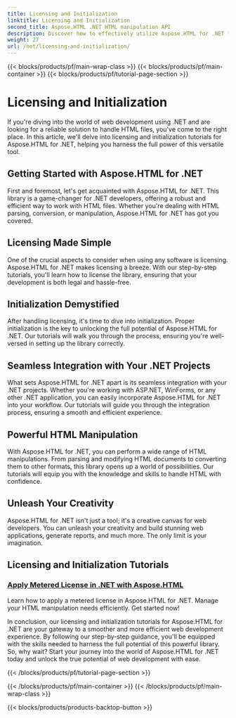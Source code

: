 ```yaml
---
title: Licensing and Initialization
linktitle: Licensing and Initialization
second_title: Aspose.HTML .NET HTML manipulation API
description: Discover how to effectively utilize Aspose.HTML for .NET through our comprehensive licensing and initialization tutorials. Unlock the full potential of this tool.
weight: 27
url: /net/licensing-and-initialization/
---
```


{{< blocks/products/pf/main-wrap-class >}}
{{< blocks/products/pf/main-container >}}
{{< blocks/products/pf/tutorial-page-section >}}

# Licensing and Initialization


If you're diving into the world of web development using .NET and are looking for a reliable solution to handle HTML files, you've come to the right place. In this article, we'll delve into licensing and initialization tutorials for Aspose.HTML for .NET, helping you harness the full power of this versatile tool.

## Getting Started with Aspose.HTML for .NET

First and foremost, let's get acquainted with Aspose.HTML for .NET. This library is a game-changer for .NET developers, offering a robust and efficient way to work with HTML files. Whether you're dealing with HTML parsing, conversion, or manipulation, Aspose.HTML for .NET has got you covered. 

## Licensing Made Simple

One of the crucial aspects to consider when using any software is licensing. Aspose.HTML for .NET makes licensing a breeze. With our step-by-step tutorials, you'll learn how to license the library, ensuring that your development is both legal and hassle-free. 

## Initialization Demystified

After handling licensing, it's time to dive into initialization. Proper initialization is the key to unlocking the full potential of Aspose.HTML for .NET. Our tutorials will walk you through the process, ensuring you're well-versed in setting up the library correctly. 

## Seamless Integration with Your .NET Projects

What sets Aspose.HTML for .NET apart is its seamless integration with your .NET projects. Whether you're working with ASP.NET, WinForms, or any other .NET application, you can easily incorporate Aspose.HTML for .NET into your workflow. Our tutorials will guide you through the integration process, ensuring a smooth and efficient experience.

## Powerful HTML Manipulation

With Aspose.HTML for .NET, you can perform a wide range of HTML manipulations. From parsing and modifying HTML documents to converting them to other formats, this library opens up a world of possibilities. Our tutorials will equip you with the knowledge and skills to handle HTML with confidence.

## Unleash Your Creativity

Aspose.HTML for .NET isn't just a tool; it's a creative canvas for web developers. You can unleash your creativity and build stunning web applications, generate reports, and much more. The only limit is your imagination.

## Licensing and Initialization Tutorials
### [Apply Metered License in .NET with Aspose.HTML](./apply-metered-license/)
Learn how to apply a metered license in Aspose.HTML for .NET. Manage your HTML manipulation needs efficiently. Get started now!

In conclusion, our licensing and initialization tutorials for Aspose.HTML for .NET are your gateway to a smoother and more efficient web development experience. By following our step-by-step guidance, you'll be equipped with the skills needed to harness the full potential of this powerful library. So, why wait? Start your journey into the world of Aspose.HTML for .NET today and unlock the true potential of web development with ease.

{{< /blocks/products/pf/tutorial-page-section >}}

{{< /blocks/products/pf/main-container >}}
{{< /blocks/products/pf/main-wrap-class >}}

{{< blocks/products/products-backtop-button >}}
